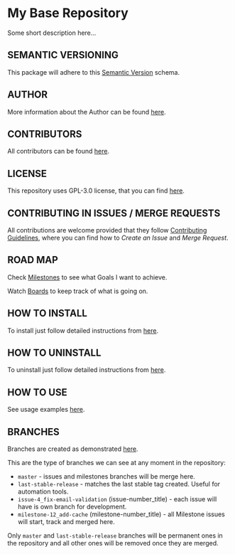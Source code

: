 # My Base Repository

Some short description here...


## SEMANTIC VERSIONING

This package will adhere to this [Semantic Version](https://gitlab.com/exadra37-versioning/semantic-versioning) schema.


## AUTHOR

More information about the Author can be found [here](AUTHOR.md).


## CONTRIBUTORS

All contributors can be found [here](CONTRIBUTORS.md).


## LICENSE

This repository uses GPL-3.0 license, that you can find [here](LICENSE).


## CONTRIBUTING IN ISSUES / MERGE REQUESTS

All contributions are welcome provided that they follow [Contributing Guidelines](CONTRIBUTING.md), where you can find
how to _Create an Issue_ and _Merge Request_.


## ROAD MAP

Check [Milestones](https://gitlab.com/exadra37-bash/folders-manipulator/milestones) to see what Goals I want to achieve.

Watch [Boards](https://gitlab.com/exadra37-bash/folders-manipulator/boards) to keep track of what is going on.


## HOW TO INSTALL

To install just follow detailed instructions from [here](docs/how-to/install.md).


## HOW TO UNINSTALL

To uninstall just follow detailed instructions from [here](docs/how-to/uninstall.md).


## HOW TO USE

See usage examples [here](docs/how-to/use.md).


## BRANCHES

Branches are created as demonstrated [here](docs/how-to/create_branches.md).

This are the type of branches we can see at any moment in the repository:

* `master` - issues and milestones branches will be merge here.
* `last-stable-release` - matches the last stable tag created. Useful for automation tools.
* `issue-4_fix-email-validation` (issue-number_title) - each issue will have is own branch for development.
* `milestone-12_add-cache` (milestone-number_title) - all Milestone issues will start, track and merged here.

Only `master` and `last-stable-release` branches will be permanent ones in the repository and all other ones will be
removed once they are merged.
